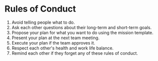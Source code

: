 # Rules of Conduct

1. Avoid telling people what to do.
2. Ask each other questions about their long-term and short-term goals.
3. Propose your plan for what you want to do using the mission template.
4. Present your plan at the next team meeting.
5. Execute your plan if the team approves it.
6. Respect each other's health and work life balance.
7. Remind each other if they forget any of these rules of conduct.
